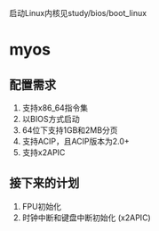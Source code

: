 启动Linux内核见study/bios/boot_linux

# myos
## 配置需求
1. 支持x86_64指令集
2. 以BIOS方式启动
3. 64位下支持1GB和2MB分页
4. 支持ACIP，且ACIP版本为2.0+
5. 支持x2APIC
## 接下来的计划
1. FPU初始化
2. 时钟中断和键盘中断初始化 (x2APIC)

